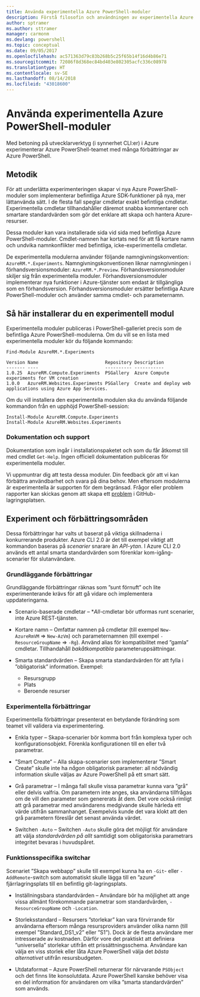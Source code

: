 ```yaml
---
title: Använda experimentella Azure PowerShell-moduler
description: Förstå filosofin och användningen av experimentella Azure PowerShell-moduler.
author: sptramer
ms.author: sttramer
manager: carmonm
ms.devlang: powershell
ms.topic: conceptual
ms.date: 09/05/2017
ms.openlocfilehash: ac571363d79c83b268b5c25f65b14f16d4b86e71
ms.sourcegitcommit: 72086f8d368ec84bd403e802305acfc336c08978
ms.translationtype: HT
ms.contentlocale: sv-SE
ms.lasthandoff: 08/14/2018
ms.locfileid: "43018600"
---
```

# <a name="using-experimental-azure-powershell-modules"></a>Använda experimentella Azure PowerShell-moduler

Med betoning på utvecklarverktyg (i synnerhet CLI:er) i Azure experimenterar Azure PowerShell-teamet med många förbättringar av Azure PowerShell.

## <a name="experimentation-methodology"></a>Metodik

För att underlätta experimenteringen skapar vi nya Azure PowerShell-moduler som implementerar befintliga Azure SDK-funktioner på nya, mer lättanvända sätt. I de flesta fall speglar cmdletar exakt befintliga cmdletar. Experimentella cmdletar tillhandahåller däremot snabba kommentarer och smartare standardvärden som gör det enklare att skapa och hantera Azure-resurser.

Dessa moduler kan vara installerade sida vid sida med befintliga Azure PowerShell-moduler. Cmdlet-namnen har kortats ned för att få kortare namn och undvika namnkonflikter med befintliga, icke-experimentella cmdletar.

De experimentella modulerna använder följande namngivningskonvention: `AzureRM.*.Experiments`. Namngivningskonventionen liknar namngivningen i förhandsversionsmoduler: `AzureRM.*.Preview`. Förhandsversionsmoduler skiljer sig från experimentella moduler. Förhandsversionsmoduler implementerar nya funktioner i Azure-tjänster som endast är tillgängliga som en förhandsversion. Förhandsversionsmoduler ersätter befintliga Azure PowerShell-moduler och använder samma cmdlet- och parameternamn.

## <a name="how-to-install-an-experimental-module"></a>Så här installerar du en experimentell modul

Experimentella moduler publiceras i PowerShell-galleriet precis som de befintliga Azure PowerShell-modulerna. Om du vill se en lista med experimentella moduler kör du följande kommando:

```azurepowershell-interactive
Find-Module AzureRM.*.Experiments
```

```output
Version Name                         Repository Description
------- ----                         ---------- -----------
1.0.25  AzureRM.Compute.Experiments  PSGallery  Azure Compute experiments for VM creation
1.0.0   AzureRM.Websites.Experiments PSGallery  Create and deploy web applications using Azure App Services.
```

Om du vill installera den experimentella modulen ska du använda följande kommandon från en upphöjd PowerShell-session:

```azurepowershell-interactive
Install-Module AzureRM.Compute.Experiments
Install-Module AzureRM.Websites.Experiments
```

### <a name="documentation-and-support"></a>Dokumentation och support

Dokumentation som ingår i installationspaketet och som du får åtkomst till med cmdlet `Get-Help`. Ingen officiell dokumentation publiceras för experimentella moduler.

Vi uppmuntrar dig att testa dessa moduler. Din feedback gör att vi kan förbättra användbarhet och svara på dina behov. Men eftersom modulerna är experimentella är supporten för dem begränsad. Frågor eller problem rapporter kan skickas genom att skapa ett [problem](https://github.com/Azure/azure-powershell/issues) i GitHub-lagringsplatsen.

## <a name="experiments-and-areas-of-improvement"></a>Experiment och förbättringsområden

Dessa förbättringar har valts ut baserat på viktiga skillnaderna i konkurrerande produkter. Azure CLI 2.0 är det till exempel viktigt att kommandon baseras på _scenarier_ snarare än _API-ytan_.
I Azure CLI 2.0 används ett antal smarta standardvärden som förenklar kom-igång-scenarier för slutanvändare.

### <a name="core-improvements"></a>Grundläggande förbättringar

Grundläggande förbättringar räknas som ”sunt förnuft” och lite experimenterande krävs för att gå vidare och implementera uppdateringarna.

- Scenario-baserade cmdletar – **All*-cmdletar bör utformas runt scenarier, inte Azure REST-tjänsten.

- Kortare namn – Omfattar namnen på cmdletar (till exempel `New-AzureRmVM` => `New-AzVm`) och parameternamnen (till exempel `-ResourceGroupName` => `-Rg`). Använd alias för kompatibilitet med ”gamla” cmdletar. Tillhandahåll _bakåtkompatibla_ parameteruppsättningar.

- Smarta standardvärden – Skapa smarta standardvärden för att fylla i ”obligatorisk” information. Exempel:
  - Resursgrupp
  - Plats
  - Beroende resurser

### <a name="experimental-improvements"></a>Experimentella förbättringar

Experimentella förbättringar presenterat en betydande förändring som teamet vill validera via experimentering.

- Enkla typer – Skapa-scenarier bör komma bort från komplexa typer och konfigurationsobjekt. Förenkla konfigurationen till en eller två parametrar.

- ”Smart Create” – Alla skapa-scenarier som implementerar ”Smart Create” skulle inte ha _någon_ obligatorisk parameter: all nödvändig information skulle väljas av Azure PowerShell på ett smart sätt.

- Grå parametrar – I många fall skulle vissa parametrar kunna vara ”grå” eller delvis valfria. Om parametern inte anges, ska användarna tillfrågas om de vill den parameter som genererats åt dem. Det vore också rimligt att grå parametrar med användarens medgivande skulle härleda ett värde utifrån sammanhanget.
  Exempelvis kunde det vara klokt att den grå parametern föreslår det senast använda värdet.

- Switchen `-Auto` – Switchen `-Auto` skulle göra det möjligt för användare att välja _standardvärden på allt_ samtidigt som obligatoriska parametrars integritet bevaras i huvudspåret.

### <a name="feature-specific-switches"></a>Funktionsspecifika switchar

Scenariet ”Skapa webbapp” skulle till exempel kunna ha en `-Git`- eller `-AddRemote`-switch som automatiskt skulle lägga till en ”azure” fjärrlagringsplats till en befintlig git-lagringsplats.

- Inställningsbara standardvärden – Användare bör ha möjlighet att ange vissa allmänt förekommande parametrar som standardvärden, `-ResourceGroupName` och `-Location`.

- Storleksstandard – Resursers ”storlekar” kan vara förvirrande för användarna eftersom många resursproviders använder olika namn (till exempel ”Standard\_DS1\_v2” eller ”S1”). Dock är de flesta användare mer intresserade av kostnaden. Därför vore det praktiskt att definiera ”universella” storlekar utifrån ett prissättningsschema. Användare kan välja en viss storlek eller låta Azure PowerShell välja det _bästa alternativet_ utifrån resursbudgeten.

- Utdataformat – Azure PowerShell returnerar för närvarande `PSObject` och det finns lite konsolutdata. Azure PowerShell kanske behöver visa en del information för användaren om vilka ”smarta standardvärden” som används.
